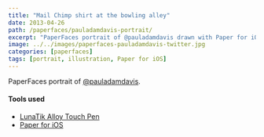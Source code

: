 ```yaml
---
title: "Mail Chimp shirt at the bowling alley"
date: 2013-04-26
path: /paperfaces/pauladamdavis-portrait/
excerpt: "PaperFaces portrait of @pauladamdavis drawn with Paper for iOS on an iPad."
image: ../../images/paperfaces-pauladamdavis-twitter.jpg
categories: [paperfaces]
tags: [portrait, illustration, Paper for iOS]
---
```


PaperFaces portrait of [@pauladamdavis](https://twitter.com/pauladamdavis).

#### Tools used

- [LunaTik Alloy Touch Pen](https://www.amazon.com/gp/product/B00821TR7G/ref=as_li_ss_tl?ie=UTF8&tag=mademist-20&linkCode=as2&camp=1789&creative=390957&creativeASIN=B00821TR7G)
- [Paper for iOS](https://paper.bywetransfer.com/)
